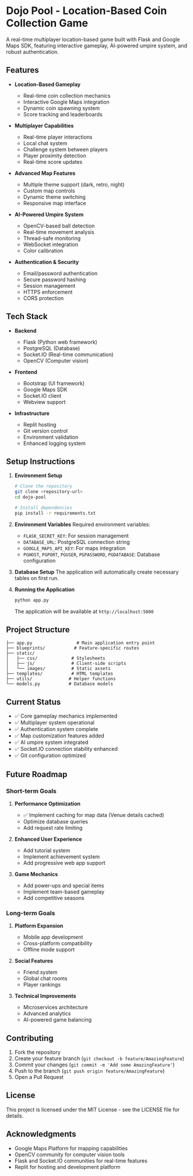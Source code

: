 # Dojo Pool - Location-Based Coin Collection Game

A real-time multiplayer location-based game built with Flask and Google Maps SDK, featuring interactive gameplay, AI-powered umpire system, and robust authentication.

## Features

- **Location-Based Gameplay**
  - Real-time coin collection mechanics
  - Interactive Google Maps integration
  - Dynamic coin spawning system
  - Score tracking and leaderboards

- **Multiplayer Capabilities**
  - Real-time player interactions
  - Local chat system
  - Challenge system between players
  - Player proximity detection
  - Real-time score updates

- **Advanced Map Features**
  - Multiple theme support (dark, retro, night)
  - Custom map controls
  - Dynamic theme switching
  - Responsive map interface

- **AI-Powered Umpire System**
  - OpenCV-based ball detection
  - Real-time movement analysis
  - Thread-safe monitoring
  - WebSocket integration
  - Color calibration

- **Authentication & Security**
  - Email/password authentication
  - Secure password hashing
  - Session management
  - HTTPS enforcement
  - CORS protection

## Tech Stack

- **Backend**
  - Flask (Python web framework)
  - PostgreSQL (Database)
  - Socket.IO (Real-time communication)
  - OpenCV (Computer vision)

- **Frontend**
  - Bootstrap (UI framework)
  - Google Maps SDK
  - Socket.IO client
  - Webview support

- **Infrastructure**
  - Replit hosting
  - Git version control
  - Environment validation
  - Enhanced logging system

## Setup Instructions

1. **Environment Setup**
   ```bash
   # Clone the repository
   git clone <repository-url>
   cd dojo-pool

   # Install dependencies
   pip install -r requirements.txt
   ```

2. **Environment Variables**
   Required environment variables:
   - `FLASK_SECRET_KEY`: For session management
   - `DATABASE_URL`: PostgreSQL connection string
   - `GOOGLE_MAPS_API_KEY`: For maps integration
   - `PGHOST`, `PGPORT`, `PGUSER`, `PGPASSWORD`, `PGDATABASE`: Database configuration

3. **Database Setup**
   The application will automatically create necessary tables on first run.

4. **Running the Application**
   ```bash
   python app.py
   ```
   The application will be available at `http://localhost:5000`

## Project Structure

```
├── app.py                 # Main application entry point
├── blueprints/           # Feature-specific routes
├── static/
│   ├── css/             # Stylesheets
│   ├── js/              # Client-side scripts
│   └── images/          # Static assets
├── templates/           # HTML templates
├── utils/              # Helper functions
└── models.py           # Database models
```

## Current Status

- ✅ Core gameplay mechanics implemented
- ✅ Multiplayer system operational
- ✅ Authentication system complete
- ✅ Map customization features added
- ✅ AI umpire system integrated
- ✅ Socket.IO connection stability enhanced
- ✅ Git configuration optimized

## Future Roadmap

### Short-term Goals
1. **Performance Optimization**
   - ✅ Implement caching for map data (Venue details cached)
   - Optimize database queries
   - Add request rate limiting

2. **Enhanced User Experience**
   - Add tutorial system
   - Implement achievement system
   - Add progressive web app support

3. **Game Mechanics**
   - Add power-ups and special items
   - Implement team-based gameplay
   - Add competitive seasons

### Long-term Goals
1. **Platform Expansion**
   - Mobile app development
   - Cross-platform compatibility
   - Offline mode support

2. **Social Features**
   - Friend system
   - Global chat rooms
   - Player rankings

3. **Technical Improvements**
   - Microservices architecture
   - Advanced analytics
   - AI-powered game balancing

## Contributing

1. Fork the repository
2. Create your feature branch (`git checkout -b feature/AmazingFeature`)
3. Commit your changes (`git commit -m 'Add some AmazingFeature'`)
4. Push to the branch (`git push origin feature/AmazingFeature`)
5. Open a Pull Request

## License

This project is licensed under the MIT License - see the LICENSE file for details.

## Acknowledgments

- Google Maps Platform for mapping capabilities
- OpenCV community for computer vision tools
- Flask and Socket.IO communities for real-time features
- Replit for hosting and development platform

